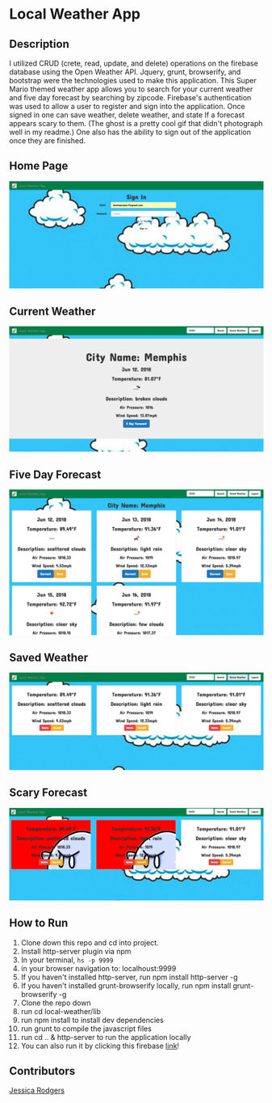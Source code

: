 # Local Weather App

## Description
 I utilized CRUD (crete, read, update, and delete) operations on the firebase database using the Open Weather API. Jquery, grunt, browserify, and bootstrap were the technologies used to make this application. This Super Mario themed weather app allows you to search for your current weather and five day forecast by searching by zipcode. Firebase's authentication was used to allow a user to register and sign into the application. Once signed in one can save weather, delete weather, and state If a forecast appears scary to them. (The ghost is a pretty cool gif that didn't photograph well in my readme.) One also has the ability to sign out of the application once they are finished.

## Home Page
![Webpage](https://raw.githubusercontent.com/jessrod11/local-weather/master/img/signIn1.png)

## Current Weather
![Webpage](https://raw.githubusercontent.com/jessrod11/local-weather/master/img/currentSearch.png)

## Five Day Forecast
![Webpage](https://raw.githubusercontent.com/jessrod11/local-weather/master/img/fiveSearch.png)

## Saved Weather
![Webpage](https://raw.githubusercontent.com/jessrod11/local-weather/master/img/save.png)

## Scary Forecast
![Webpage](https://raw.githubusercontent.com/jessrod11/local-weather/master/img/scary1.png)


## How to Run
1. Clone down this repo and cd into project.
1. Install http-server plugin via npm
1. In your terminal, ``` hs -p 9999 ```
1. in your browser navigation to: localhoust:9999
1. If you haven't installed http-server, run npm install http-server -g
1. If you haven't installed grunt-browserify locally, run npm install grunt-browserify -g
1. Clone the repo down
1. run cd local-weather/lib
1. run npm install to install dev dependencies
1. run grunt to compile the javascript files
1. run cd .. & http-server to run the application locally
1. You can also run it by clicking this firebase [link](https://jr-localweather.firebaseapp.com)!

## Contributors
[Jessica Rodgers](https://github.com/jessrod11)
